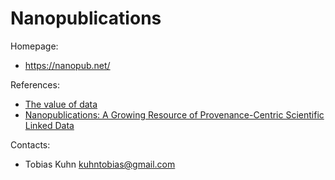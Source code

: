 Nanopublications
================

Homepage:

- https://nanopub.net/

References:

- [The value of data](https://doi.org/10.1038/ng0411-281)
- [Nanopublications: A Growing Resource of Provenance-Centric Scientific Linked Data](https://arxiv.org/abs/1809.06532)

Contacts: 

- Tobias Kuhn <kuhntobias@gmail.com>
